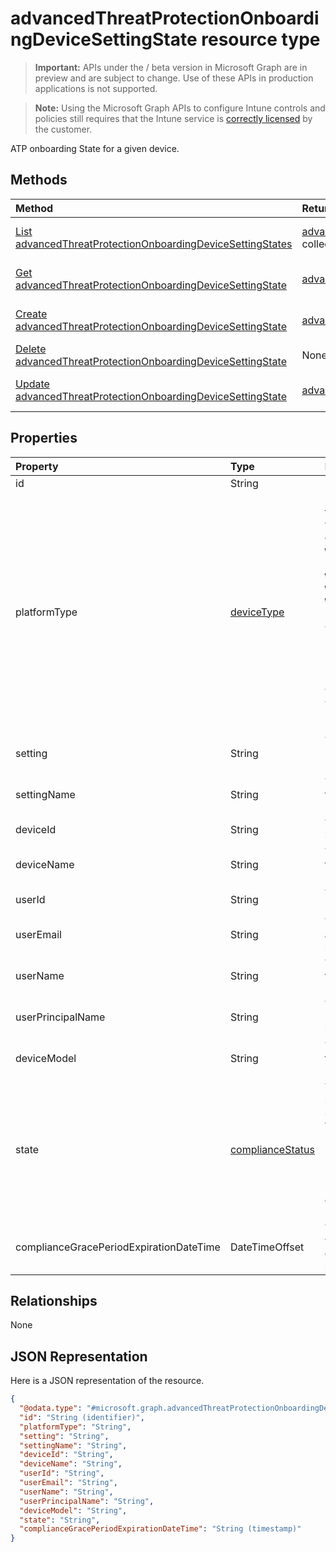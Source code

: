 ﻿# advancedThreatProtectionOnboardingDeviceSettingState resource type

> **Important:** APIs under the / beta version in Microsoft Graph are in preview and are subject to change. Use of these APIs in production applications is not supported.

> **Note:** Using the Microsoft Graph APIs to configure Intune controls and policies still requires that the Intune service is [correctly licensed](https://go.microsoft.com/fwlink/?linkid=839381) by the customer.

ATP onboarding State for a given device.
## Methods
|Method|Return Type|Description|
|:---|:---|:---|
|[List advancedThreatProtectionOnboardingDeviceSettingStates](../api/intune_deviceconfig_advancedthreatprotectiononboardingdevicesettingstate_list.md)|[advancedThreatProtectionOnboardingDeviceSettingState](../resources/intune_deviceconfig_advancedthreatprotectiononboardingdevicesettingstate.md) collection|List properties and relationships of the [advancedThreatProtectionOnboardingDeviceSettingState](../resources/intune_deviceconfig_advancedthreatprotectiononboardingdevicesettingstate.md) objects.|
|[Get advancedThreatProtectionOnboardingDeviceSettingState](../api/intune_deviceconfig_advancedthreatprotectiononboardingdevicesettingstate_get.md)|[advancedThreatProtectionOnboardingDeviceSettingState](../resources/intune_deviceconfig_advancedthreatprotectiononboardingdevicesettingstate.md)|Read properties and relationships of the [advancedThreatProtectionOnboardingDeviceSettingState](../resources/intune_deviceconfig_advancedthreatprotectiononboardingdevicesettingstate.md) object.|
|[Create advancedThreatProtectionOnboardingDeviceSettingState](../api/intune_deviceconfig_advancedthreatprotectiononboardingdevicesettingstate_create.md)|[advancedThreatProtectionOnboardingDeviceSettingState](../resources/intune_deviceconfig_advancedthreatprotectiononboardingdevicesettingstate.md)|Create a new [advancedThreatProtectionOnboardingDeviceSettingState](../resources/intune_deviceconfig_advancedthreatprotectiononboardingdevicesettingstate.md) object.|
|[Delete advancedThreatProtectionOnboardingDeviceSettingState](../api/intune_deviceconfig_advancedthreatprotectiononboardingdevicesettingstate_delete.md)|None|Deletes a [advancedThreatProtectionOnboardingDeviceSettingState](../resources/intune_deviceconfig_advancedthreatprotectiononboardingdevicesettingstate.md).|
|[Update advancedThreatProtectionOnboardingDeviceSettingState](../api/intune_deviceconfig_advancedthreatprotectiononboardingdevicesettingstate_update.md)|[advancedThreatProtectionOnboardingDeviceSettingState](../resources/intune_deviceconfig_advancedthreatprotectiononboardingdevicesettingstate.md)|Update the properties of a [advancedThreatProtectionOnboardingDeviceSettingState](../resources/intune_deviceconfig_advancedthreatprotectiononboardingdevicesettingstate.md) object.|

## Properties
|Property|Type|Description|
|:---|:---|:---|
|id|String|Key of the entity|
|platformType|[deviceType](../resources/intune_shared_devicetype.md)|Device platform type. Possible values are: `desktop`, `windowsRT`, `winMO6`, `nokia`, `windowsPhone`, `mac`, `winCE`, `winEmbedded`, `iPhone`, `iPad`, `iPod`, `android`, `iSocConsumer`, `unix`, `macMDM`, `holoLens`, `surfaceHub`, `androidForWork`, `androidEnterprise`, `blackberry`, `palm`, `unknown`.|
|setting|String|The setting class name and property name.|
|settingName|String|The Setting Name that is being reported|
|deviceId|String|The Device Id that is being reported|
|deviceName|String|The Device Name that is being reported|
|userId|String|The user Id that is being reported|
|userEmail|String|The User email address that is being reported|
|userName|String|The User Name that is being reported|
|userPrincipalName|String|The User PrincipalName that is being reported|
|deviceModel|String|The device model that is being reported|
|state|[complianceStatus](../resources/intune_shared_compliancestatus.md)|The compliance state of the setting. Possible values are: `unknown`, `notApplicable`, `compliant`, `remediated`, `nonCompliant`, `error`, `conflict`, `notAssigned`.|
|complianceGracePeriodExpirationDateTime|DateTimeOffset|The DateTime when device compliance grace period expires|

## Relationships
None
## JSON Representation
Here is a JSON representation of the resource.
<!-- {
  "blockType": "resource",
  "keyProperty": "id",
  "@odata.type": "microsoft.graph.advancedThreatProtectionOnboardingDeviceSettingState"
}
-->
``` json
{
  "@odata.type": "#microsoft.graph.advancedThreatProtectionOnboardingDeviceSettingState",
  "id": "String (identifier)",
  "platformType": "String",
  "setting": "String",
  "settingName": "String",
  "deviceId": "String",
  "deviceName": "String",
  "userId": "String",
  "userEmail": "String",
  "userName": "String",
  "userPrincipalName": "String",
  "deviceModel": "String",
  "state": "String",
  "complianceGracePeriodExpirationDateTime": "String (timestamp)"
}
```



